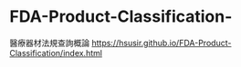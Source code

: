 # FDA-Product-Classification-
醫療器材法規查詢概論 https://hsusir.github.io/FDA-Product-Classification/index.html

